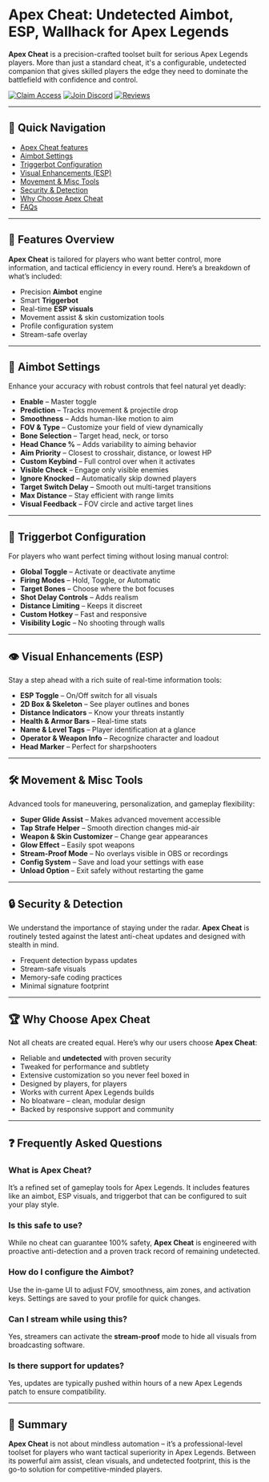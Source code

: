 # Apex Cheat: Undetected Aimbot, ESP, Wallhack for Apex Legends

**Apex Cheat** is a precision-crafted toolset built for serious Apex Legends players. More than just a standard cheat, it's a configurable, undetected companion that gives skilled players the edge they need to dominate the battlefield with confidence and control.

[![Claim Access](https://img.shields.io/badge/Claim%20Access-Click%20Here-brightgreen?style=for-the-badge)](https://discord.gg/SfkrK75HNj)
[![Join Discord](https://img.shields.io/badge/Join-Discord-5865F2?logo=discord&logoColor=white&style=for-the-badge)](https://discord.gg/SfkrK75HNj)
[![Reviews](https://img.shields.io/badge/Reviews-100%25%20Positive-blue?style=for-the-badge&logo=trustpilot)](#)

---

## 🔗 Quick Navigation

* [Apex Cheat features](#features-overview)
* [Aimbot Settings](#aimbot-settings)
* [Triggerbot Configuration](#triggerbot-configuration)
* [Visual Enhancements (ESP)](#visual-enhancements-esp)
* [Movement & Misc Tools](#movement--misc-tools)
* [Security & Detection](#security--detection)
* [Why Choose Apex Cheat](#why-choose-apex-cheat)
* [FAQs](#frequently-asked-questions)

---

## 🎯 Features Overview

**Apex Cheat** is tailored for players who want better control, more information, and tactical efficiency in every round. Here’s a breakdown of what’s included:

* Precision **Aimbot** engine
* Smart **Triggerbot**
* Real-time **ESP visuals**
* Movement assist & skin customization tools
* Profile configuration system
* Stream-safe overlay

---

## 🧠 Aimbot Settings

Enhance your accuracy with robust controls that feel natural yet deadly:

* **Enable** – Master toggle
* **Prediction** – Tracks movement & projectile drop
* **Smoothness** – Adds human-like motion to aim
* **FOV & Type** – Customize your field of view dynamically
* **Bone Selection** – Target head, neck, or torso
* **Head Chance %** – Adds variability to aiming behavior
* **Aim Priority** – Closest to crosshair, distance, or lowest HP
* **Custom Keybind** – Full control over when it activates
* **Visible Check** – Engage only visible enemies
* **Ignore Knocked** – Automatically skip downed players
* **Target Switch Delay** – Smooth out multi-target transitions
* **Max Distance** – Stay efficient with range limits
* **Visual Feedback** – FOV circle and active target lines

---

## 🔫 Triggerbot Configuration

For players who want perfect timing without losing manual control:

* **Global Toggle** – Activate or deactivate anytime
* **Firing Modes** – Hold, Toggle, or Automatic
* **Target Bones** – Choose where the bot focuses
* **Shot Delay Controls** – Adds realism
* **Distance Limiting** – Keeps it discreet
* **Custom Hotkey** – Fast and responsive
* **Visibility Logic** – No shooting through walls

---

## 👁 Visual Enhancements (ESP)

Stay a step ahead with a rich suite of real-time information tools:

* **ESP Toggle** – On/Off switch for all visuals
* **2D Box & Skeleton** – See player outlines and bones
* **Distance Indicators** – Know your threats instantly
* **Health & Armor Bars** – Real-time stats
* **Name & Level Tags** – Player identification at a glance
* **Operator & Weapon Info** – Recognize character and loadout
* **Head Marker** – Perfect for sharpshooters

---

## 🛠 Movement & Misc Tools

Advanced tools for maneuvering, personalization, and gameplay flexibility:

* **Super Glide Assist** – Makes advanced movement accessible
* **Tap Strafe Helper** – Smooth direction changes mid-air
* **Weapon & Skin Customizer** – Change gear appearances
* **Glow Effect** – Easily spot weapons
* **Stream-Proof Mode** – No overlays visible in OBS or recordings
* **Config System** – Save and load your settings with ease
* **Unload Option** – Exit safely without restarting the game

---

## 🔒 Security & Detection

We understand the importance of staying under the radar. **Apex Cheat** is routinely tested against the latest anti-cheat updates and designed with stealth in mind.

* Frequent detection bypass updates
* Stream-safe visuals
* Memory-safe coding practices
* Minimal signature footprint

---

## 🏆 Why Choose Apex Cheat

Not all cheats are created equal. Here’s why our users choose **Apex Cheat**:

* Reliable and **undetected** with proven security
* Tweaked for performance and subtlety
* Extensive customization so you never feel boxed in
* Designed by players, for players
* Works with current Apex Legends builds
* No bloatware – clean, modular design
* Backed by responsive support and community

---

## ❓ Frequently Asked Questions

### What is Apex Cheat?

It’s a refined set of gameplay tools for Apex Legends. It includes features like an aimbot, ESP visuals, and triggerbot that can be configured to suit your play style.

### Is this safe to use?

While no cheat can guarantee 100% safety, **Apex Cheat** is engineered with proactive anti-detection and a proven track record of remaining undetected.

### How do I configure the Aimbot?

Use the in-game UI to adjust FOV, smoothness, aim zones, and activation keys. Settings are saved to your profile for quick changes.

### Can I stream while using this?

Yes, streamers can activate the **stream-proof** mode to hide all visuals from broadcasting software.

### Is there support for updates?

Yes, updates are typically pushed within hours of a new Apex Legends patch to ensure compatibility.

---

## 🧾 Summary

**Apex Cheat** is not about mindless automation – it’s a professional-level toolset for players who want tactical superiority in Apex Legends. Between its powerful aim assist, clean visuals, and undetected footprint, this is the go-to solution for competitive-minded players.
